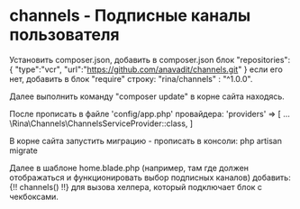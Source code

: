 # channels - Подписные каналы пользователя

Установить composer.json, добавить в composer.json блок
"repositories":{
        "type":"vcr",
        "url":"https://github.com/anavadit/channels.git"
    }
если его нет,
добавить в блок "require" строку: "rina/channels" : "^1.0.0".


Далее выполнить команду "composer update" в корне сайта находясь.

После прописать в файле 'config/app.php' провайдера:
'providers' => [
  ...
  \Rina\Channels\ChannelsServiceProvider::class,
]


В корне сайта запустить миграцию - прописать в консоли:
php artisan migrate


Далее в шаблоне home.blade.php (например, там где должен отображаться и функционировать выбор подписных каналов) добавить:
{!! channels() !!}
для вызова хелпера, который подключает блок с чекбоксами.
